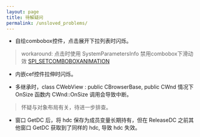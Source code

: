 ```yaml
---
layout: page
title: 待解疑问
permalink: /unsloved_problems/
---
```


* 自绘combobox控件，点击展开下拉列表时闪烁。  
> workaround: 点击时使用 SystemParametersInfo 禁用combobox下滑动效 [ SPI_SETCOMBOBOXANIMATION ][1]

* 内嵌cef控件拉伸时闪烁。

* 多继承时，class CWebView :  public CBrowserBase, public CWnd 情况下 OnSize 函数内 CWnd::OnSize 调用会导致中断。
> 怀疑与对象布局有关，待进一步排查。

* 窗口 GetDC 后，将 hdc 保存为成员变量长期持有，但在 ReleaseDC 之前其他窗口 GetDC 获取到了同样的 hdc, 导致 hdc 失效。




[1]: https://docs.microsoft.com/en-us/windows/win32/api/winuser/nf-winuser-systemparametersinfoa